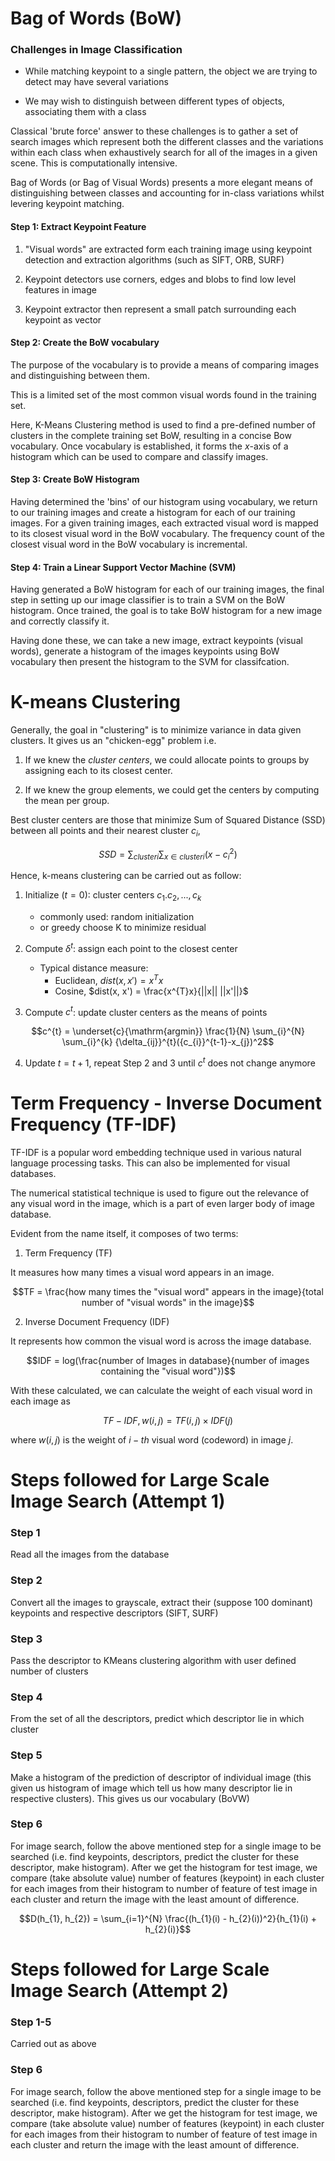 # Bag of Words (BoW)

### Challenges in Image Classification

- While matching keypoint to a single pattern, the object we are trying to detect may have several variations

- We may wish to distinguish between different types of objects, associating them with a class

Classical 'brute force' answer to these challenges is to gather a set of search images which represent both the different classes and the variations within each class when exhaustively search for all of the images in a given scene. This is computationally intensive.

Bag of Words (or Bag of Visual Words) presents a more elegant means of distinguishing between classes and accounting for in-class variations whilst levering keypoint matching.

#### Step 1: Extract Keypoint Feature

1. "Visual words" are extracted form each training image using keypoint detection and extraction algorithms (such as SIFT, ORB, SURF)

2. Keypoint detectors use corners, edges and blobs to find low level features in image

3. Keypoint extractor then represent a small patch surrounding each keypoint as vector

#### Step 2: Create the BoW vocabulary

The purpose of the vocabulary is to provide a means of comparing images and distinguishing between them.

This is a limited set of the most common visual words found in the training set.

Here, K-Means Clustering method is used to find a pre-defined number of clusters in the complete training set BoW, resulting in a concise Bow vocabulary. Once vocabulary is established, it forms the $x$-axis of a histogram which can be used to compare and classify images.

#### Step 3: Create BoW Histogram

Having determined the 'bins' of our histogram using vocabulary, we return to our training images and create a histogram for each of our training images. For a given training images, each extracted visual word is mapped to its closest visual word in the BoW vocabulary. The frequency count of the closest visual word in the BoW vocabulary is incremental.

#### Step 4: Train a Linear Support Vector Machine (SVM)

Having generated a BoW histogram for each of our training images, the final step in setting up our image classifier is to train a SVM on the BoW histogram. Once trained, the goal is to take BoW histogram for a new image and correctly classify it.

Having done these, we can take a new image, extract keypoints (visual words), generate a histogram of the images keypoints using BoW vocabulary then present the histogram to the SVM for classifcation.

# K-means Clustering

Generally, the goal in "clustering" is to minimize variance in data given clusters. It gives us an "chicken-egg" problem i.e. 

1. If we knew the *cluster centers*, we could allocate points to groups by assigning each to its closest center.

2. If we knew the group elements, we could get the centers by computing the mean per group.

Best cluster centers are those that minimize Sum of Squared Distance (SSD) between all points and their nearest cluster $c_{i}$,

```math
SSD = \sum_{cluster i} \sum_{x \in cluster i} ( x - {c_{i}}^2)
```

Hence, k-means clustering can be carried out as follow:

1. Initialize ($t = 0$): cluster centers $c_{1}. c_{2},...,c_{k}$
     - commonly used: random initialization 
     - or greedy choose K to minimize residual

2. Compute $\delta^{t}$: assign each point to the closest center
     - Typical distance measure:
          - Euclidean, $dist(x, x') = x^{T}x$
          - Cosine, $dist(x, x') = \frac{x^{T}x}{||x|| ||x'||}$

3. Compute $c^{t}$: update cluster centers as the means of points
```math
c^{t} = \underset{c}{\mathrm{argmin}} \frac{1}{N} \sum_{i}^{N} \sum_{i}^{k} {\delta_{ij}}^{t}({c_{i}}^{t-1}-x_{j})^2
```

4. Update $t=t+1$, repeat Step 2 and 3 until $c^{t}$ does not change anymore

# Term Frequency - Inverse Document Frequency (TF-IDF)

TF-IDF is a popular word embedding technique used in various natural language processing tasks. This can also be implemented for visual databases.

The numerical statistical technique is used to figure out the relevance of any visual word in the image, which is a part of even larger body of image database.

Evident from the name itself, it composes of two terms:

1. Term Frequency (TF)

It measures how many times a visual word appears in an image.

```math
TF = \frac{how many times the "visual word" appears in the image}{total number of "visual words" in the image}
```

2. Inverse Document Frequency (IDF)

It represents how common the visual word is across the image database.

```math
IDF = log(\frac{number of Images in database}{number of images containing the "visual word"})
```

With these calculated, we can calculate the weight of each visual word in each image as

```math
TF-IDF, w(i,j) = TF(i,j) \times IDF(j)
```

where $w(i,j)$ is the weight of $i-th$ visual word (codeword) in image $j$.

# Steps followed for Large Scale Image Search (Attempt 1)

### Step 1

Read all the images from the database

### Step 2

Convert all the images to grayscale, extract their (suppose 100 dominant) keypoints and respective descriptors (SIFT, SURF)

### Step 3

Pass the descriptor to KMeans clustering algorithm with user defined number of clusters

### Step 4

From the set of all the descriptors, predict which descriptor lie in which cluster

### Step 5

Make a histogram of the prediction of descriptor of individual image (this given us histogram of image which tell us how many descriptor lie in respective clusters). This gives us our vocabulary (BoVW)

### Step 6 

For image search, follow the above mentioned step for a single image to be searched (i.e. find keypoints, descriptors, predict the cluster for these descriptor, make histogram). After we get the histogram for test image, we compare (take absolute value) number of features (keypoint) in each cluster for each images from their histogram to number of feature of test image in each cluster and return the image with the least amount of difference.

```math
D(h_{1}, h_{2}) = \sum_{i=1}^{N} \frac{(h_{1}(i) - h_{2}(i))^2}{h_{1}(i) + h_{2}(i)}
```

# Steps followed for Large Scale Image Search (Attempt 2)

### Step 1-5 

Carried out as above
### Step 6 

For image search, follow the above mentioned step for a single image to be searched (i.e. find keypoints, descriptors, predict the cluster for these descriptor, make histogram). After we get the histogram for test image, we compare (take absolute value) number of features (keypoint) in each cluster for each images from their histogram to number of feature of test image in each cluster and return the image with the least amount of difference.
